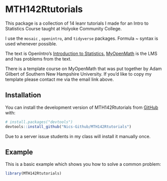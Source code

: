 
<!-- README.md is generated from README.Rmd. Please edit that file -->

# MTH142Rtutorials

This package is a collection of 14 leanr tutorials I made for an Intro
to Statistics Course taught at Holyoke Community College.

I use the `mosaic` , `openintro`, and `tidyverse` packages. Formula \~
syntax is used whenever possible.

The text is OpenIntro’s [<u>Introduction to
Statistics</u>.](https://www.openintro.org/book/os/)
[MyOpenMath](https://www.myopenmath.com/) is the LMS and has problems
from the text.

There is a template course on MyOpenMath that was put together by Adam
Gilbert of Southern New Hampshire University. If you’d like to copy my
template please contact me via the email link above.

## Installation

You can install the development version of MTH142Rtutorials from
[GitHub](https://github.com/) with:

``` r
# install.packages("devtools")
devtools::install_github("Nics-Github/MTH142Rtutorials")
```

Due to a server issue students in my class will install it manually
once.

## Example

This is a basic example which shows you how to solve a common problem:

``` r
library(MTH142Rtutorials)
```
